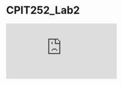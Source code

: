 # CPIT252_Lab2
[![Build Status](https://app.travis-ci.com/ReeNo1500/CPIT252_Lab2/CPIT252_2ndLab/test/lab2/LoggerTest.java?branch=main)](https://app.travis-ci.com/ReeNo1500/CPIT252_Lab2)
